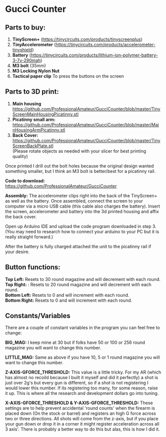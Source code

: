 # Gucci Counter

## Parts to buy:
1. **TinyScreen+** (https://tinycircuits.com/products/tinyscreenplus)
2. **TinyAccelerometer** (https://tinycircuits.com/products/accelerometer-tinyshield)
3. **Battery** (https://tinycircuits.com/products/lithium-ion-polymer-battery-3-7v-290mah)
4. **M3 bolt** (35mm)
5. **M3 Locking Nylon Nut**  
6. **Tactical paper clip** To press the buttons on the screen

## Parts to 3D print:  

1. **Main housing** https://github.com/ProfessionalAmateur/GucciCounter/blob/master/TinyScreenMainHousingPicatinny.stl  
2. **Picatinny small arm:** https://github.com/ProfessionalAmateur/GucciCounter/blob/master/MainHousingArmPicatinny.stl  
3. **Back Cover:** https://github.com/ProfessionalAmateur/GucciCounter/blob/master/TinyScreenBackPlate.stl  
(Please rotate objects as needed with your slicer for best printing quality)  

Once printed I drill out the bolt holes because the original design wanted something smaller, but I think an M3 bolt is better/best for a picatinny rail.

**Code to download:**  
https://github.com/ProfessionalAmateur/GucciCounter



**Assembly:** The accelerometer clips right into the back of the TinyScreen+ as well as the battery.
Once assembled, connect the screen to your computer via a micro USB cable (this cable also charges the battery).
Insert the screen, accelerometer and battery into the 3d printed housing and affix the back cover.

Open up Arduino IDE and upload the code program downloaded in step 3. (You may need to research how to connect your arduino to your PC but it is really straight forward.)

After the battery is fully charged attached the unit to the picatinny rail if your desire.

## Button functions:

**Top Left:** Resets to 30 round magazine and will decrement with each round.  
**Top Right:** : Resets to 20 round magazine and will decrement with each round.  
**Bottom Left:** Resets to 0 and will increment with each round.  
**Bottom Right:** Resets to 0 and will increment with each round.  

## Constants/Variables
There are a couple of constant variables in the program you can feel free to change:  
  
**BIG_MAG:** I keep mine at 30 but if folks have 50 or 100 or 256 round magazine you will want to change this number.

**LITTLE_MAG:** Same as above if you have  10, 5 or 1 round magazine you will want to change this number.   

**Z-AXIS-GFORCE_THRESHOLD:** This value is a little tricky.  For my AR (which has almost no recoild because I built it myself and did it perfectly) a shot is just over 2g's but every gun is different, so if a shot is not registering I would lower this number.  If its registering too many, for some reason, raise it up.  This is where all the research and development dollars go into tuning.  

**X-AXIS-GFORCE_THRESHOLD & Y-AXIS-GFORCE_THRESHOLD:** These settings are to help prevent accidental 'round counts' when the firearm is placed down (On the stock or barrel) and registers an high G force across two or three directions.  All shots will come from the z-axis, but if you place your gun down or drop it in a corner it might register acceleration across all 3 axis'.  There is probably a better way to do this but alas, this is how I did it.
